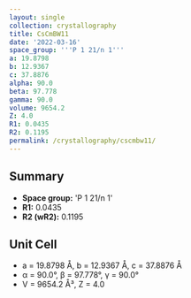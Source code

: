```yaml
---
layout: single
collection: crystallography
title: CsCmBW11
date: '2022-03-16'
space_group: '''P 1 21/n 1'''
a: 19.8798
b: 12.9367
c: 37.8876
alpha: 90.0
beta: 97.778
gamma: 90.0
volume: 9654.2
Z: 4.0
R1: 0.0435
R2: 0.1195
permalink: /crystallography/cscmbw11/
---
```


## Summary

- **Space group:** 'P 1 21/n 1'
- **R1:** 0.0435
- **R2 (wR2):** 0.1195

## Unit Cell
- a = 19.8798 Å, b = 12.9367 Å, c = 37.8876 Å
- α = 90.0°, β = 97.778°, γ = 90.0°
- V = 9654.2 Å³, Z = 4.0
